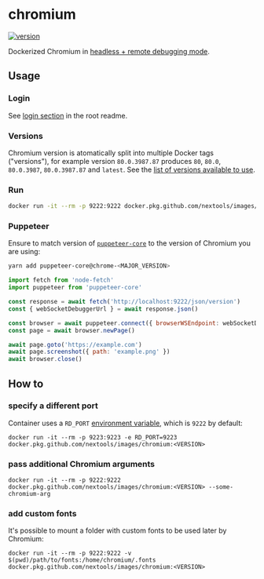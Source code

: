 # chromium

[![version](https://img.shields.io/badge/version-80.0.3987.87-blue.svg?style=flat-square)](https://packages.ubuntu.com/bionic/chromium-browser)

Dockerized Chromium in [headless + remote debugging mode](https://chromium.googlesource.com/chromium/src/+/lkgr/headless/README.md).

## Usage

### Login

See [login section](../readme.md#login) in the root readme.

### Versions

Chromium version is atomatically split into multiple Docker tags ("versions"), for example version `80.0.3987.87` produces `80`, `80.0`, `80.0.3987`, `80.0.3987.87` and `latest`. See the [list of versions available to use](https://github.com/nextools/images/packages/165734/versions).

### Run

```sh
docker run -it --rm -p 9222:9222 docker.pkg.github.com/nextools/images/chromium:<VERSION>
```

### Puppeteer

Ensure to match version of [`puppeteer-core`](https://github.com/GoogleChrome/puppeteer) to the version of Chromium you are using:

```sh
yarn add puppeteer-core@chrome-<MAJOR_VERSION>
```

```js
import fetch from 'node-fetch'
import puppeteer from 'puppeteer-core'

const response = await fetch('http://localhost:9222/json/version')
const { webSocketDebuggerUrl } = await response.json()

const browser = await puppeteer.connect({ browserWSEndpoint: webSocketDebuggerUrl })
const page = await browser.newPage()

await page.goto('https://example.com')
await page.screenshot({ path: 'example.png' })
await browser.close()
```

## How to

### specify a different port

Container uses a `RD_PORT` [environment variable](https://docs.docker.com/engine/reference/commandline/run/#set-environment-variables--e---env---env-file), which is `9222` by default:

```
docker run -it --rm -p 9223:9223 -e RD_PORT=9223 docker.pkg.github.com/nextools/images/chromium:<VERSION>
```

### pass additional Chromium arguments

```
docker run -it --rm -p 9222:9222 docker.pkg.github.com/nextools/images/chromium:<VERSION> --some-chromium-arg
```

### add custom fonts

It's possible to mount a folder with custom fonts to be used later by Chromium: 

```
docker run -it --rm -p 9222:9222 -v $(pwd)/path/to/fonts:/home/chromium/.fonts docker.pkg.github.com/nextools/images/chromium:<VERSION>
```
